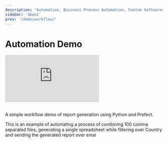 ```yaml
---
description: 'Automation, Business Process Automation, Custom Softwares, Automated Solutions.'
sidebar: 'about'
prev: '/demo/workflow/'
---
```


# Automation Demo

<div class="youtube-container">
<iframe class="video" src="https://www.youtube.com/embed/TUAQdP5Uoh4" frameborder="0" allow="accelerometer; autoplay; encrypted-media; gyroscope; picture-in-picture" allowfullscreen></iframe>
</div>
<br/>

A simple workflow demo of report generation using Python and Prefect.

This is an example of automating a process of combining 100 comma separated files,  generating a single spreadsheet while filtering over Country and sending the generated report over emai
